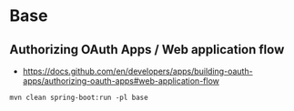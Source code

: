 # Base

## Authorizing OAuth Apps / Web application flow

- https://docs.github.com/en/developers/apps/building-oauth-apps/authorizing-oauth-apps#web-application-flow

```
mvn clean spring-boot:run -pl base
```